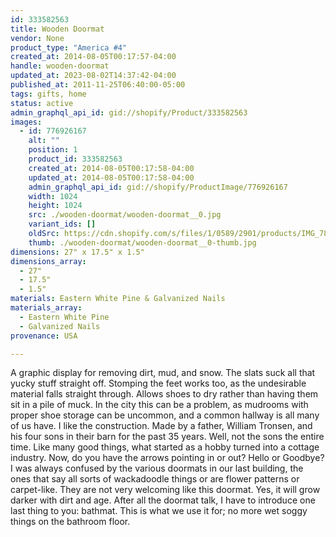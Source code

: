 ```yaml
---
id: 333582563
title: Wooden Doormat
vendor: None
product_type: "America #4"
created_at: 2014-08-05T00:17:57-04:00
handle: wooden-doormat
updated_at: 2023-08-02T14:37:42-04:00
published_at: 2011-11-25T06:40:00-05:00
tags: gifts, home
status: active
admin_graphql_api_id: gid://shopify/Product/333582563
images:
  - id: 776926167
    alt: ""
    position: 1
    product_id: 333582563
    created_at: 2014-08-05T00:17:58-04:00
    updated_at: 2014-08-05T00:17:58-04:00
    admin_graphql_api_id: gid://shopify/ProductImage/776926167
    width: 1024
    height: 1024
    src: ./wooden-doormat/wooden-doormat__0.jpg
    variant_ids: []
    oldSrc: https://cdn.shopify.com/s/files/1/0589/2901/products/IMG_7810.jpeg?v=1407212278
    thumb: ./wooden-doormat/wooden-doormat__0-thumb.jpg
dimensions: 27" x 17.5" x 1.5"
dimensions_array:
  - 27"
  - 17.5"
  - 1.5"
materials: Eastern White Pine & Galvanized Nails
materials_array:
  - Eastern White Pine
  - Galvanized Nails
provenance: USA

---
```


A graphic display for removing dirt, mud, and snow. The slats suck all that yucky stuff straight off. Stomping the feet works too, as the undesirable material falls straight through. Allows shoes to dry rather than having them sit in a pile of muck. In the city this can be a problem, as mudrooms with proper shoe storage can be uncommon, and a common hallway is all many of us have. I like the construction. Made by a father, William Tronsen, and his four sons in their barn for the past 35 years. Well, not the sons the entire time. Like many good things, what started as a hobby turned into a cottage industry. Now, do you have the arrows pointing in or out? Hello or Goodbye? I was always confused by the various doormats in our last building, the ones that say all sorts of wackadoodle things or are flower patterns or carpet-like. They are not very welcoming like this doormat. Yes, it will grow darker with dirt and age. After all the doormat talk, I have to introduce one last thing to you: bathmat. This is what we use it for; no more wet soggy things on the bathroom floor.